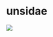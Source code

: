 # unsidae
<img src="https://capsule-render.vercel.app/api?type=waving&color=auto&height=200&section=header&text=undisae[언제시간돼?]&fontSize=70" />
